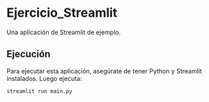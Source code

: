 # Ejercicio_Streamlit

Una aplicación de Streamlit de ejemplo.

## Ejecución

Para ejecutar esta aplicación, asegúrate de tener Python y Streamlit instalados. Luego ejecuta:

```bash
streamlit run main.py
``` 